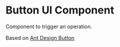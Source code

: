 # Button UI Component

Component to trigger an operation.

Based on [Ant Design Button](https://ant.design/components/button/)
